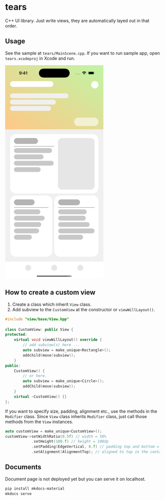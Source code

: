 # tears

C++ UI library. Just write views, they are automatically layed out in that order.

## Usage

See the sample at `tears/MainScene.cpp`. If you want to run sample app, open `tears.xcodeproj` in Xcode and run.

<img src="./docs/sample.png" width="320px">

## How to create a custom view

1. Create a class which inherit `View` class.
2. Add subview to the `CustomView` at the constructor or `viewWillLayout()`.

```cpp
#include "view/base/View.hpp"

class CustomView: public View {
protected:
    virtual void viewWillLayout() override {
        // add subview(s) here ...
        auto subview = make_unique<Rectangle>();
        addchild(move(subview));
    }
public:
    CustomView() {
        // or here.
        auto subview = make_unique<Circle>();
        addChild(move(subview));
    }
    virtual ~CustomView() {}
};
```

If you want to specify size, padding, alignment etc., use the methods in the `Modifier` class. Since `View` class inherits `Modifier` class, just call those methods from the `View` instances.

```cpp
auto customView = make_unique<CustomView>();
customView->setWidthRatio(0.5f) // width = 50%
            .setHeight(100.f) // height = 100dp
            .setPadding(EdgeVertical, 8.f) // padding top and bottom = 8dp
            .setAlignment(AlignmentTop); // aligned to top in the container
```

## Documents

Document page is not deployed yet but you can serve it on localhost.

```sh
pip install mkdocs-material
mkdocs serve
```
